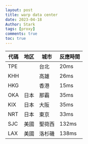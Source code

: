 ```yaml
---
layout: post
title: warp data center
date: 2023-04-18
Author: Stark 
tags: [proxy]
comments: true
toc: true
---
```


|代碼	   |地区 |城市|	反應時間|
|----|----|----|----|
|TPE	  | |	   台北	| 20ms|
|KHH	  | |    高雄	| 26ms|
|HKG	  | |    香港	| 15ms|
|OKA	  |日本	 |那霸	 | 35ms|
|KIX	  |日本	 |大阪	 | 35ms|
|NRT	  |日本	 |東京	 | 33ms|
|SJC	  |美國	 |聖荷西| 132ms|
|LAX	  |美國	 |洛杉磯| 138ms|
